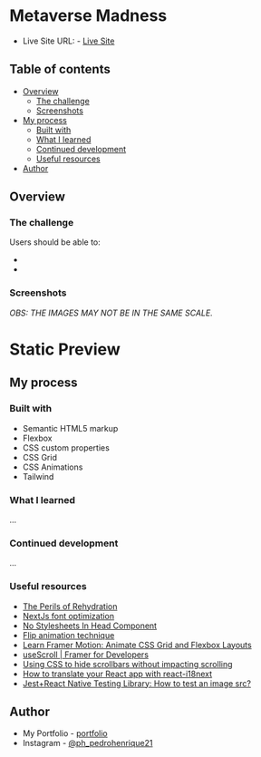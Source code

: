 # Metaverse Madness

- Live Site URL: - <a href="https://metaverse-madness-site.vercel.app/" target="_blank" alt="">Live Site</a>
## Table of contents

- [Overview](#overview)
  - [The challenge](#the-challenge)
  - [Screenshots](#screenshots)
- [My process](#my-process)
  - [Built with](#built-with)
  - [What I learned](#what-i-learned)
  - [Continued development](#continued-development)
  - [Useful resources](#useful-resources)
- [Author](#author)

## Overview

### The challenge

Users should be able to:

- 
- 

### Screenshots

  *OBS: THE IMAGES MAY NOT BE IN THE SAME SCALE.*

# Static Preview





## My process

### Built with

- Semantic HTML5 markup
- Flexbox
- CSS custom properties
- CSS Grid
- CSS Animations
- Tailwind

### What I learned

...

### Continued development

...

### Useful resources

- <a href="https://www.joshwcomeau.com/react/the-perils-of-rehydration/" alt="" target="_blank">The Perils of Rehydration </a>
- <a href="https://blog.logrocket.com/next-js-font-optimization/" alt="" target="_blank">NextJs font optimization </a>
- <a href="https://nextjs.org/docs/messages/no-stylesheets-in-head-component" alt="" target="_blank"> No Stylesheets In Head Component </a>
- <a href="https://jackyef.com/posts/transitioning-between-2-different-elements-with-flip#invert" alt="" target="_blank"> Flip animation technique </a>
- <a href="https://www.reddit.com/r/learnreactjs/comments/v6tefq/learn_framer_motion_animate_css_grid_and_flexbox/" alt="" target="_blank"> Learn Framer Motion: Animate CSS Grid and Flexbox Layouts </a>
- <a href="https://www.framer.com/motion/use-scroll/" alt="link to a animation library thar explains how to use scroll animations" target="_blank"> useScroll | Framer for Developers </a>
- <a href="https://blog.logrocket.com/hide-scrollbar-without-impacting-scrolling-css/#hiding-scrollbar-chrome-safari-opera-webkit-based-browsers" alt="link to a blog explaining how to hide the browsers default scroll bars" target="_blank">Using CSS to hide scrollbars without impacting scrolling</a>
- <a href="https://www.codeandweb.com/babeledit/tutorials/how-to-translate-your-react-app-with-react-i18next" alt="How to translate your React app with react-i18next" target="_blank">How to translate your React app with react-i18next</a>
- <a href="https:https://stackoverflow.com/questions/60509527/jestreact-native-testing-library-how-to-test-an-image-src" alt="How to test an image src" target="_blank">Jest+React Native Testing Library: How to test an image src?</a>


## Author

- My Portfolio - [portfolio](https://pedro-meuportfolio.netlify.app)
- Instagram - [@ph_pedrohenrique21](https://www.instagram.com/ph_pedrohenrique21/)
